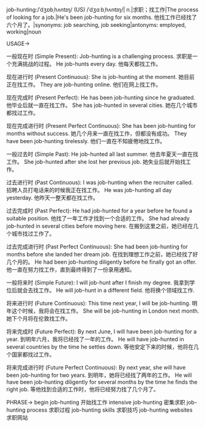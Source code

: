 job-hunting:/ˈdʒɒbˌhʌntɪŋ/ (US) /ˈdʒɑːbˌhʌntɪŋ/| n.|求职；找工作|The process of looking for a job.|He's been job-hunting for six months. 他找工作已经找了六个月了。|synonyms: job searching, job seeking|antonyms: employed, working|noun

USAGE->

一般现在时 (Simple Present):
Job-hunting is a challenging process.  求职是一个充满挑战的过程。
He job-hunts every day. 他每天都找工作。

现在进行时 (Present Continuous):
She is job-hunting at the moment. 她目前正在找工作。
They are job-hunting online. 他们在网上找工作。


现在完成时 (Present Perfect):
He has been job-hunting since he graduated. 他毕业后就一直在找工作。
She has job-hunted in several cities. 她在几个城市都找过工作。


现在完成进行时 (Present Perfect Continuous):
She has been job-hunting for months without success. 她几个月来一直在找工作，但都没有成功。
They have been job-hunting tirelessly. 他们一直在不知疲倦地找工作。


一般过去时 (Simple Past):
He job-hunted all last summer. 他去年夏天一直在找工作。
She job-hunted after she lost her previous job. 她失业后就开始找工作。


过去进行时 (Past Continuous):
I was job-hunting when the recruiter called.  招聘人员打电话来的时候我正在找工作。
He was job-hunting all day yesterday. 他昨天一整天都在找工作。


过去完成时 (Past Perfect):
He had job-hunted for a year before he found a suitable position. 他找了一年工作才找到一个合适的工作。
She had already job-hunted in several cities before moving here. 在搬到这里之前，她已经在几个城市找过工作了。


过去完成进行时 (Past Perfect Continuous):
She had been job-hunting for months before she landed her dream job. 在找到理想工作之前，她已经找了好几个月的。
He had been job-hunting diligently before he finally got an offer. 他一直在努力找工作，直到最终得到了一份录用通知。


一般将来时 (Simple Future):
I will job-hunt after I finish my degree.  我拿到学位后就会去找工作。
He will job-hunt in a different field. 他将换个领域找工作.


将来进行时 (Future Continuous):
This time next year, I will be job-hunting. 明年这个时候，我将会在找工作。
She will be job-hunting in London next month. 她下个月将在伦敦找工作。


将来完成时 (Future Perfect):
By next June, I will have been job-hunting for a year. 到明年六月，我将已经找了一年的工作。
He will have job-hunted in several countries by the time he settles down. 等他安定下来的时候，他将在几个国家都找过工作。


将来完成进行时 (Future Perfect Continuous):
By next year, she will have been job-hunting for two years. 到明年，她将已经找了两年的工作。
He will have been job-hunting diligently for several months by the time he finds the right job. 等他找到合适的工作时，他将已经努力找了几个月了。


PHRASE->
begin job-hunting 开始找工作
intensive job-hunting 密集求职
job-hunting process 求职过程
job-hunting skills 求职技巧
job-hunting websites 求职网站
